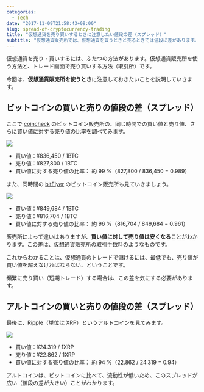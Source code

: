 ```yaml
---
categories:
  - Tech
date: "2017-11-09T21:58:43+09:00"
slug: spread-of-cryptocurrency-trading
title: "仮想通貨を売り買いするときに注意したい値段の差（スプレッド）"
subtitle: "仮想通貨販売所では、仮想通貨を買うときと売るときでは値段に差があります。頻繁にトレードするときは、その値段の差に気をつけておきましょう。"
---
```


仮想通貨を売り・買いするには、ふたつの方法があります。仮想通貨販売所を使う方法と、トレード画面で売り買いする方法（取引所）です。

今回は、**仮想通貨販売所を使うとき**に注意しておきたいことを説明していきます。

## ビットコインの買いと売りの値段の差（スプレッド）

ここで [coincheck](https://coincheck.com/?c=h_3cAbRPgrw) のビットコイン販売所の、同じ時間での買い値と売り値、さらに買い値に対する売り値の比率を調べてみます。

<img src="/images/2017/11/spread-of-cryptocurrency-trading-1.png">

- 買い値：¥836,450 / 1BTC
- 売り値：¥827,800 / 1BTC
- 買い値に対する売り値の比率： 約 99 %（827,800 / 836,450 = 0.989）

また、同時間の [bitFlyer](https://bitflyer.jp/?bf=hus1mkdt) のビットコイン販売所も見ていきましょう。

<img src="/images/2017/11/spread-of-cryptocurrency-trading-2.png">

- 買い値：¥849,684 / 1BTC
- 売り値：¥816,704 / 1BTC
- 買い値に対する売り値の比率： 約 96 %（816,704 / 849,684 = 0.961）

販売所によって違いはありますが、**買い値に対して売り値は安くなる**ことがわかります。この差は、仮想通貨販売所の取引手数料のようなものです。

これからわかることは、仮想通貨のトレードで儲けるには、最低でも、売り値が買い値を超えなければならない、ということです。

頻繁に売り買い（短期トレード）する場合は、この差を気にする必要があります。

## アルトコインの買いと売りの値段の差（スプレッド）

最後に、Ripple（単位は XRP）というアルトコインを見てみます。

<img src="/images/2017/11/spread-of-cryptocurrency-trading-3.png">

- 買い値：¥24.319 / 1XRP
- 売り値：¥22.862 / 1XRP
- 買い値に対する売り値の比率： 約 94 %（22.862 / 24.319 = 0.94）

アルトコインは、ビットコインに比べて、流動性が低いため、このスプレッドが広い（値段の差が大きい）ことがわかります。

<cryptocurrency>
